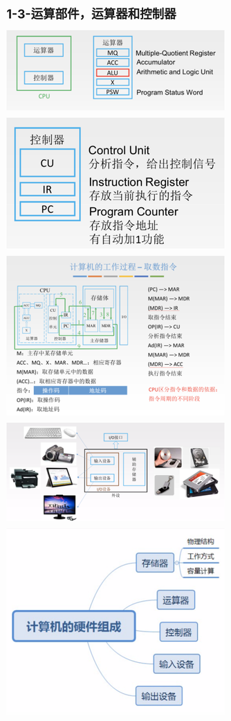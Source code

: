 # 1-3-运算部件，运算器和控制器



![](../../.gitbook/assets/image%20%2811%29.png)

![](../../.gitbook/assets/image%20%2820%29.png)

![](../../.gitbook/assets/image%20%28246%29.png)

![](../../.gitbook/assets/image%20%28174%29.png)

![](../../.gitbook/assets/image%20%282%29.png)


